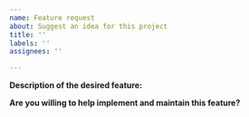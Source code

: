 ```yaml
---
name: Feature request
about: Suggest an idea for this project
title: ''
labels: ''
assignees: ''

---
```


**Description of the desired feature:**
<!--
Add as much detail as you can in your description below. If possible, include an
example of how you would like to use this feature (even better if it's a code
example).
-->






**Are you willing to help implement and maintain this feature?**
<!--
Every feature we add is code that we will have to maintain and keep updated.
Please let us know if you're willing to help maintain this feature in the future.
-->
